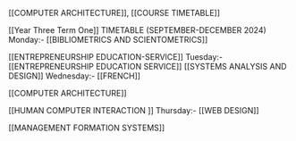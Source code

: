 [[COMPUTER ARCHITECTURE]], [[COURSE TIMETABLE]] 


[[Year Three Term One]]
TIMETABLE (SEPTEMBER-DECEMBER 2024)
		Monday:- 
[[BIBLIOMETRICS AND SCIENTOMETRICS]]

[[ENTREPRENEURSHIP EDUCATION-SERVICE]]
		Tuesday:-
[[ENTREPRENEURSHIP EDUCATION SERVICE]]
[[SYSTEMS ANALYSIS AND DESIGN]]
		Wednesday:- 
[[FRENCH]]

[[COMPUTER ARCHITECTURE]]

[[HUMAN COMPUTER INTERACTION ]]
		Thursday:- 
[[WEB DESIGN]]

[[MANAGEMENT FORMATION SYSTEMS]]

